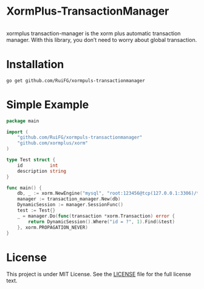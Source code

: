 # XormPlus-TransactionManager
######
xormplus transaction-manager is the xorm plus automatic transaction manager. With this library, 
you don’t need to worry about global transaction.

# Installation
```shell script
go get github.com/RuiFG/xormpuls-transactionmanager 
```
# Simple Example
```go
package main

import (
	"github.com/RuiFG/xormpuls-transactionmanager"
	"github.com/xormplus/xorm"
)

type Test struct {
	id          int
	description string
}

func main() {
	db, _ := xorm.NewEngine("mysql", "root:123456@tcp(127.0.0.1:3306)/test?charset=utf8&parseTime=True&loc=Asia%2FShanghai")
	manager := transaction_manager.New(db)
	DynamicSession := manager.SessionFunc()
	test := Test{}
	_ = manager.Do(func(transaction *xorm.Transaction) error {
		return DynamicSession().Where("id = ?", 1).Find(&test)
	}, xorm.PROPAGATION_NEVER)
}
```

# License
This project is under MIT License. See the [LICENSE](LICENSE) file for the full license text.